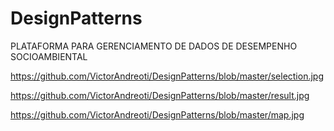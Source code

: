 # DesignPatterns

PLATAFORMA PARA GERENCIAMENTO DE DADOS DE DESEMPENHO SOCIOAMBIENTAL

https://github.com/VictorAndreoti/DesignPatterns/blob/master/selection.jpg

https://github.com/VictorAndreoti/DesignPatterns/blob/master/result.jpg

https://github.com/VictorAndreoti/DesignPatterns/blob/master/map.jpg


